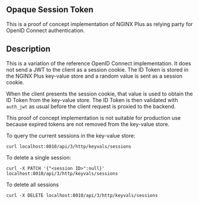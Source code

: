 ## Opaque Session Token

This is a proof of concept implementation of NGINX Plus as relying party for OpenID Connect authentication.

## Description

This is a variation of the reference OpenID Connect implementation. It does not send a JWT to the client as a session cookie. The ID Token is stored in the NGINX Plus key-value store and a random value is sent as a session cookie.

When the client presents the session cookie, that value is used to obtain the ID Token from the key-value store. The ID Token is then validated with `auth_jwt` as usual before the client request is proxied to the backend.

This proof of concept implementation is not suitable for production use because expired tokens are not removed from the key-value store.

To query the current sessions in the key-value store:

`curl localhost:8010/api/3/http/keyvals/sessions`

To delete a single session:

`curl -X PATCH '{"<session ID>":null}' localhost:8010/api/3/http/keyvals/sessions`

To delete all sessions

`curl -X DELETE localhost:8010/api/3/http/keyvals/sessions`
